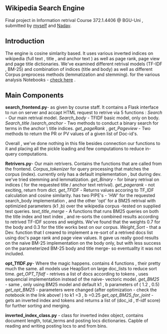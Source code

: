 ## Wikipedia Search Engine
Final project in Information retrival Course 372.1.4406 @ BGU-Uni , submitted by [myself](https://github.com/NoySal) and [Nadav](https://github.com/arbelna).

## Introduction
The engine is cosine simlarity based. It uses various inverted indices on wikipedia (full text , title , and anchor text ) as well as page rank, page view and page title dictionaries.
We've examined different retrival models (TF-IDF , BM-25) and combination of indices (title and body) as well as different Corpus preprocess methods (lemmatization and stemming).
for the various analysis Notebooks - [check here]( https://drive.google.com/drive/folders/1T6T9xsArboF5KgMP11zDk06rCq9L7HV5?usp=sharing) .

## Main Components
**search_frontend.py**- as given by course staff. It contains a Flask interface to run on server and accapt HTML request to retrive via 5 functions : 
_Search_ - Our main retrival model.
_Search_body_ - TFIDF basic model, only on body.
_Search_title_ /_search_anchor_ - Two methods to conduct a binary search for terms in the anchor \ title indices.
_get_pageRank_ , _get_Pageview_ - Two methods to return the PR or PV values of a given list of Doc-id's.

Overall , we've done nothing in this file besides connection our functions to it and placing all the pickle loading and few computations to reduce in-query computations.

**Retrivers.py**-  Our main retrivers. Contains the functions that are called from the frontend.
_Corpus_tokenizer_ for query processing that matches the corpus (index). currently only has a default implementation , but during dev. we've tried stemming and lemmatization.
_get_Binary_ - for binary retrival on indices ( for the requested title / anchor text retrival).
_get_pagerank_ - not exciting, return  from dict.
_get_TFIDF_ - Returns values accoring to TF_IDF calculation and cosine similarity. has two PIPE's - 'HW' for the requested search_body implementation , 
 and the other 'opt' for a BM25 retrival with optimizied parameters (k1 ,b) over the wikipedia corpus -tested on supplied test queries.
_text_title_merge_ - A functions that runs BM25 queries on both the title index and text index , and re-sorts the combined results according to retrived TF-IDF scores and weights.
We've found that the weights 0.7 for the body and 0.3 for the title works best on our corpus.
_Weight_Sort_ - that a Dev. function that I creared to implement a re-sort of a retrived docs list using doc's page rank and page view values.
It gave us really good results on the naive BM-25 implementation on the body only,  but with less success on the parameterized BM-25 body and title merge-  so eventuallty it was not included.

**opt_TfIDF.py**- Where the magic happens.  contains 4 functions , their pretty much the same. all models use HeapSort on large doc_lists to reduce sort time.
_get_OPT_Tfidf_ - retrives a list of docs according to tokens , uses sequencial implementation instead of the naive- vectoric model.
_get_BM25_ - same , only using BM25 model and default k1 , b parameters of ( 1.2 , 0.5)
_get_opt_BM25_ - parameters were changed (after optimization - check the notebook in the link above! )  to k1 =3 , b =0.25
_get_opt_BM25_for_joint_ -gets an inverted index and tokens and returns a list of (doc_id , tf-idf score) for further sorting and merging.

**inverted_index_class.py** - class for inverted index object, contains document length, total_terms and posting locs dictionaries. Capble of reading and writing posting locs to and from bins.

